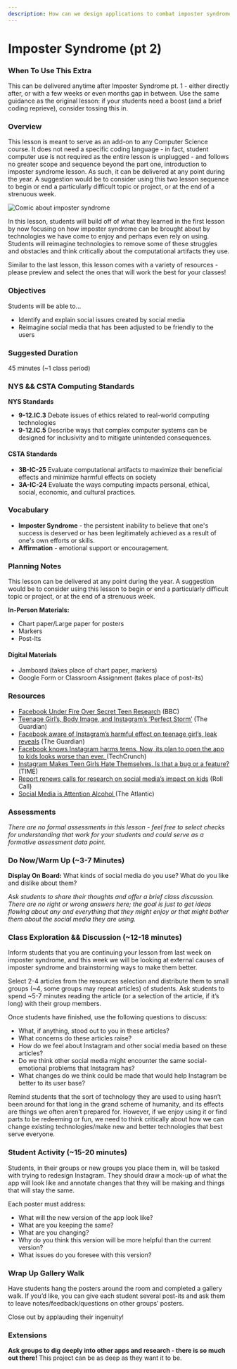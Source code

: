 ```yaml
---
description: How can we design applications to combat imposter syndrome?
---
```


# Imposter Syndrome (pt 2)

### When To Use This Extra

This can be delivered anytime after Imposter Syndrome pt. 1 - either directly after, or with a few weeks or even months gap in between. Use the same guidance as the original lesson: if your students need a boost (and a brief coding reprieve), consider tossing this in.

### Overview

This lesson is meant to serve as an add-on to any Computer Science course. It does not need a specific coding language - in fact, student computer use is not required as the entire lesson is unplugged - and follows no greater scope and sequence beyond the part one, introduction to imposter syndrome lesson. As such, it can be delivered at any point during the year. A suggestion would be to consider using this two lesson sequence to begin or end a particularly difficult topic or project, or at the end of a strenuous week.

![Comic about imposter syndrome](https://lh4.googleusercontent.com/AZYWp1qIilqcoh7fCT0bQGg7KVAXcn2aC27qzE5aGtyYebTkCY4Rw2KrMFzGxpF0psTZnv9YqqABDh5miEiw0KGDdchJM9WzXWA3cIPKLNsFH9mC8vWyZrpamU4sZk69HKu7Mw7J)

In this lesson, students will build off of what they learned in the first lesson by now focusing on how imposter syndrome can be brought about by technologies we have come to enjoy and perhaps even rely on using. Students will reimagine technologies to remove some of these struggles and obstacles and think critically about the computational artifacts they use.

Similar to the last lesson, this lesson comes with a variety of resources - please preview and select the ones that will work the best for your classes!

### Objectives

Students will be able to...

* Identify and explain social issues created by social media&#x20;
* Reimagine social media that has been adjusted to be friendly to the users

### Suggested Duration

45 minutes (\~1 class period)

### NYS && CSTA Computing Standards

**NYS Standards**

* **9-12.IC.3** Debate issues of ethics related to real-world computing technologies&#x20;
* **9-12.IC.5** Describe ways that complex computer systems can be designed for inclusivity and to mitigate unintended consequences.

#### CSTA Standards

* **3B-IC-25** Evaluate computational artifacts to maximize their beneficial effects and minimize harmful effects on society&#x20;
* **3A-IC-24** Evaluate the ways computing impacts personal, ethical, social, economic, and cultural practices.

### Vocabulary

* **Imposter Syndrome** - the persistent inability to believe that one's success is deserved or has been legitimately achieved as a result of one's own efforts or skills.&#x20;
* **Affirmation** - emotional support or encouragement.

### Planning Notes

This lesson can be delivered at any point during the year. A suggestion would be to consider using this lesson to begin or end a particularly difficult topic or project, or at the end of a strenuous week.

**In-Person Materials:**

* Chart paper/Large paper for posters&#x20;
* Markers&#x20;
* Post-Its

#### **Digital Materials**

* Jamboard (takes place of chart paper, markers)&#x20;
* Google Form or Classroom Assignment (takes place of post-its)

### **Resources**

* [Facebook Under Fire Over Secret Teen Research](https://www.bbc.com/news/technology-58570) (BBC)&#x20;
* [Teenage Girl’s, Body Image, and Instagram’s ‘Perfect Storm’](https://www.theguardian.com/technology/2021/sep/18/teenage-girls-body-image-and-instagrams-perfect-storm) (The Guardian)&#x20;
* [Facebook aware of Instagram’s harmful effect on teenage girl’s, leak reveals](https://www.theguardian.com/technology/2021/sep/14/facebook-aware-instagram-harmful-effect-teenage-girls-leak-reveals) (The Guardian)&#x20;
* [Facebook knows Instagram harms teens. Now, its plan to open the app to kids looks worse than ever. ](https://techcrunch.com/2021/09/16/facebook-instagram-for-kids-mosseri-wsj-teen-girls/)(TechCrunch)&#x20;
* [Instagram Makes Teen Girls Hate Themselves. Is that a bug or a feature?](https://time.com/6098771/instagram-body-image-teen-girls/) (TIME)&#x20;
* [Report renews calls for research on social media’s impact on kids](https://www.rollcall.com/2021/09/21/instagram-report-prompts-calls-for-social-media-research-on-children/) (Roll Call)&#x20;
* [Social Media is Attention Alcohol ](https://www.theatlantic.com/ideas/archive/2021/09/social-media-attention-alcohol-booze-instagram-twitter/620101/)(The Atlantic)

### **Assessments**

_There are no formal assessments in this lesson - feel free to select checks for understanding that work for your students and could serve as a formative assessment data point._

### Do Now/Warm Up (\~3-7 Minutes)

**Display On Board:** What kinds of social media do you use? What do you like and dislike about them?

_Ask students to share their thoughts and offer a brief class discussion. There are no right or wrong answers here; the goal is just to get ideas flowing about any and everything that they might enjoy or that might bother them about the social media they are using._

### Class Exploration && Discussion (\~12-18 minutes)

Inform students that you are continuing your lesson from last week on imposter syndrome, and this week we will be looking at external causes of imposter syndrome and brainstorming ways to make them better.

Select 2-4 articles from the resources selection and distribute them to small groups (\~4, some groups may repeat articles) of students. Ask students to spend \~5-7 minutes reading the article (or a selection of the article, if it’s long) with their group members.

Once students have finished, use the following questions to discuss:

* What, if anything, stood out to you in these articles?&#x20;
* What concerns do these articles raise?&#x20;
* How do we feel about Instagram and other social media based on these articles?&#x20;
* Do we think other social media might encounter the same social-emotional problems that Instagram has?&#x20;
* What changes do we think could be made that would help Instagram be better to its user base?

Remind students that the sort of technology they are used to using hasn’t been around for that long in the grand scheme of humanity, and its effects are things we often aren’t prepared for. However, if we enjoy using it or find parts to be redeeming or fun, we need to think critically about how we can change existing technologies/make new and better technologies that best serve everyone.

### Student Activity (\~15-20 minutes)

Students, in their groups or new groups you place them in, will be tasked with trying to redesign Instagram. They should draw a mock-up of what the app will look like and annotate changes that they will be making and things that will stay the same.&#x20;

Each poster must address:

* What will the new version of the app look like?&#x20;
* What are you keeping the same?&#x20;
* What are you changing?&#x20;
* Why do you think this version will be more helpful than the current version?&#x20;
* What issues do you foresee with this version?

### Wrap Up Gallery Walk

Have students hang the posters around the room and completed a gallery walk. If you’d like, you can give each student several post-its and ask them to leave notes/feedback/questions on other groups’ posters.

Close out by applauding their ingenuity!

### Extensions

**Ask groups to dig deeply into other apps and research - there is so much out there!** This project can be as deep as they want it to be.

